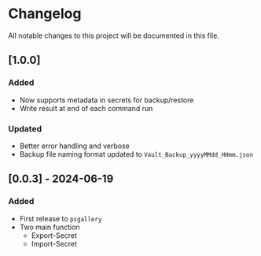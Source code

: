 # Changelog

All notable changes to this project will be documented in this file.

## [1.0.0]

### Added

- Now supports metadata in secrets for backup/restore
- Write result at end of each command run

### Updated

- Better error handling and verbose
- Backup file naming format updated to `Vault_Backup_yyyyMMdd_HHmm.json`

## [0.0.3] - 2024-06-19

### Added
- First release to `psgallery`
- Two main function
    - Export-Secret
    - Import-Secret
